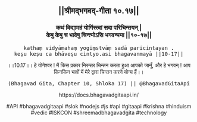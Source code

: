 <center><h2>||श्रीमद्‍भगवद्‍-गीता १०.१७||</h2>
<h3>कथं विद्यामहं योगिंस्त्वां सदा परिचिन्तयन् |<br/>केषु केषु च भावेषु चिन्त्योऽसि भगवन्मया ||१०-१७||</h3>
<pre>kathaṃ vidyāmahaṃ yogiṃstvāṃ sadā paricintayan .<br/>keṣu keṣu ca bhāveṣu cintyo.asi bhagavanmayā ||10-17||</pre>
<p>।।10.17।। हे योगेश्वर ! मैं किस प्रकार निरन्तर चिन्तन करता हुआ आपको जानूँ, और हे भगवन् ! आप किनकिन भावों में मेरे द्वारा चिन्तन करने योग्य हैं।।</p>
<pre>(Bhagavad Gita, Chapter 10, Shloka 17) || @BhagavadGitaApi</pre><p>https://docs.bhagavadgitaapi.in/</p><p>#API #bhagavadgitaapi #slok #nodejs #js #api #gitaapi #krishna #hinduism #vedic #ISKCON #shreemadbhagavadgita #technology</p></center>